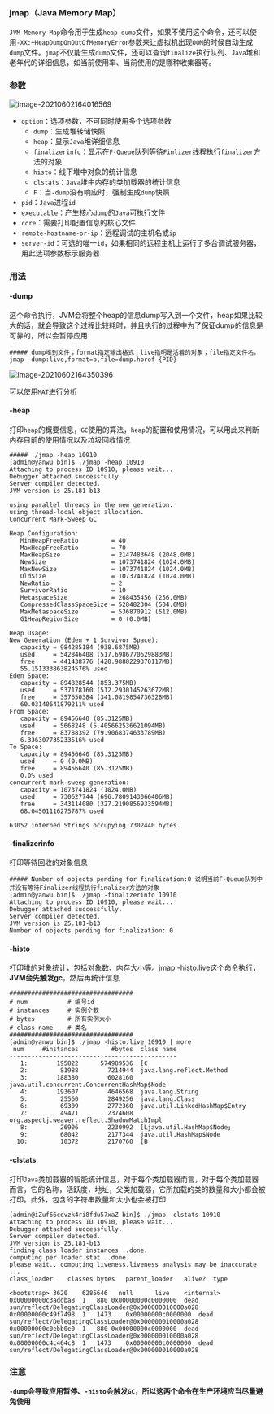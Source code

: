 ### jmap（Java Memory Map）

`JVM Memory Map`命令用于生成`heap dump`文件，如果不使用这个命令，还可以使用`-XX:+HeapDumpOnOutOfMemoryErro`r参数来让虚拟机出现`OOM`的时候自动生成`dump`文件。`jmap`不仅能生成`dump`文件，还可以查询`finalize`执行队列、`Java`堆和老年代的详细信息，如当前使用率、当前使用的是哪种收集器等。

### 参数

![image-20210602164016569](https://typroa12138.oss-cn-hangzhou.aliyuncs.com/image/2021/06/2021060216401616.png)

-   `option`：选项参数，不可同时使用多个选项参数
    -   `dump`：生成堆转储快照
    -   `heap`：显示`Java`堆详细信息
    -   `finalizerinfo`：显示在`F-Queue`队列等待`Finlizer`线程执行`finalizer`方法的对象
    -   `histo`：线下堆中对象的统计信息
    -   `clstats`：`Java`堆中内存的类加载器的统计信息
    -   `F`：当`-dump`没有响应时，强制生成`dump`快照
-   `pid`：`Java`进程`id`
-   `executable`：产生核心`dump`的`Java`可执行文件
-   `core`：需要打印配置信息的核心文件
-   `remote-hostname-or-ip`：远程调试的主机名或`ip`
-   `server-id`：可选的唯一`id`，如果相同的远程主机上运行了多台调试服务器，用此选项参数标示服务器

### 用法

#### -dump

这个命令执行，JVM会将整个heap的信息dump写入到一个文件，heap如果比较大的话，就会导致这个过程比较耗时，并且执行的过程中为了保证dump的信息是可靠的，所以会暂停应用

```shell
##### dump堆到文件；format指定输出格式；live指明是活着的对象；file指定文件名。
jmap -dump:live,format=b,file=dump.hprof {PID}
```

![image-20210602164350396](https://typroa12138.oss-cn-hangzhou.aliyuncs.com/image/2021/06/2021060216435050.png)

可以使用`MAT`进行分析

#### -heap

打印`heap`的概要信息，`GC`使用的算法，`heap`的配置和使用情况，可以用此来判断内存目前的使用情况以及垃圾回收情况

```shell
##### ./jmap -heap 10910
[admin@yanwu bin]$ ./jmap -heap 10910
Attaching to process ID 10910, please wait...
Debugger attached successfully.
Server compiler detected.
JVM version is 25.181-b13

using parallel threads in the new generation.
using thread-local object allocation.
Concurrent Mark-Sweep GC

Heap Configuration:
   MinHeapFreeRatio         = 40
   MaxHeapFreeRatio         = 70
   MaxHeapSize              = 2147483648 (2048.0MB)
   NewSize                  = 1073741824 (1024.0MB)
   MaxNewSize               = 1073741824 (1024.0MB)
   OldSize                  = 1073741824 (1024.0MB)
   NewRatio                 = 2
   SurvivorRatio            = 10
   MetaspaceSize            = 268435456 (256.0MB)
   CompressedClassSpaceSize = 528482304 (504.0MB)
   MaxMetaspaceSize         = 536870912 (512.0MB)
   G1HeapRegionSize         = 0 (0.0MB)

Heap Usage:
New Generation (Eden + 1 Survivor Space):
   capacity = 984285184 (938.6875MB)
   used     = 542846408 (517.6986770629883MB)
   free     = 441438776 (420.9888229370117MB)
   55.151333863824576% used
Eden Space:
   capacity = 894828544 (853.375MB)
   used     = 537178160 (512.2930145263672MB)
   free     = 357650384 (341.0819854736328MB)
   60.03140641879211% used
From Space:
   capacity = 89456640 (85.3125MB)
   used     = 5668248 (5.405662536621094MB)
   free     = 83788392 (79.9068374633789MB)
   6.336307735233516% used
To Space:
   capacity = 89456640 (85.3125MB)
   used     = 0 (0.0MB)
   free     = 89456640 (85.3125MB)
   0.0% used
concurrent mark-sweep generation:
   capacity = 1073741824 (1024.0MB)
   used     = 730627744 (696.7809143066406MB)
   free     = 343114080 (327.2190856933594MB)
   68.04501116275787% used

63052 interned Strings occupying 7302440 bytes.
```

#### -finalizerinfo

打印等待回收的对象信息

```shell
##### Number of objects pending for finalization:0 说明当前F-Queue队列中并没有等待Finalizer线程执行finalizer方法的对象
[admin@yanwu bin]$ ./jmap -finalizerinfo 10910
Attaching to process ID 10910, please wait...
Debugger attached successfully.
Server compiler detected.
JVM version is 25.181-b13
Number of objects pending for finalization: 0
```

#### -histo

打印堆的对象统计，包括对象数、内存大小等。jmap -histo:live这个命令执行，**JVM会先触发gc**，然后再统计信息

```shell
##################################
# num 			# 编号id
# instances 	# 实例个数
# bytes 		# 所有实例大小
# class name 	# 类名
##################################
[admin@yanwu bin]$ ./jmap -histo:live 10910 | more
 num     #instances         #bytes  class name
----------------------------------------------
   1:        195822      574989536  [C
   2:         81988        7214944  java.lang.reflect.Method
   3:        188380        6028160  java.util.concurrent.ConcurrentHashMap$Node
   4:        193607        4646568  java.lang.String
   5:         25560        2849256  java.lang.Class
   6:         69309        2772360  java.util.LinkedHashMap$Entry
   7:         49471        2374608  org.aspectj.weaver.reflect.ShadowMatchImpl
   8:         26906        2230992  [Ljava.util.HashMap$Node;
   9:         68042        2177344  java.util.HashMap$Node
  10:         10372        2170760  [B
```

#### -clstats

打印`Java`类加载器的智能统计信息，对于每个类加载器而言，对于每个类加载器而言，它的名称，活跃度，地址，父类加载器，它所加载的类的数量和大小都会被打印。此外，包含的字符串数量和大小也会被打印

```shell
[admin@iZuf66cdvzk4ri8fdu57xaZ bin]$ ./jmap -clstats 10910
Attaching to process ID 10910, please wait...
Debugger attached successfully.
Server compiler detected.
JVM version is 25.181-b13
finding class loader instances ..done.
computing per loader stat ..done.
please wait.. computing liveness.liveness analysis may be inaccurate ...
class_loader	classes	bytes	parent_loader	alive?	type

<bootstrap>	3620	6285646	  null  	live	<internal>
0x00000000c3addba8	1	880	0x00000000c0000000	dead	sun/reflect/DelegatingClassLoader@0x000000010000a028
0x00000000c49f7498	1	1473	0x00000000c0000000	dead	sun/reflect/DelegatingClassLoader@0x000000010000a028
0x00000000c0ebb0e0	1	880	0x00000000c0000000	dead	sun/reflect/DelegatingClassLoader@0x000000010000a028
0x00000000c4c464c8	1	1473	0x00000000c0000000	dead	sun/reflect/DelegatingClassLoader@0x000000010000a028
```



### 注意

__`-dump`会导致应用暂停、`-histo`会触发`GC`，所以这两个命令在生产环境应当尽量避免使用__